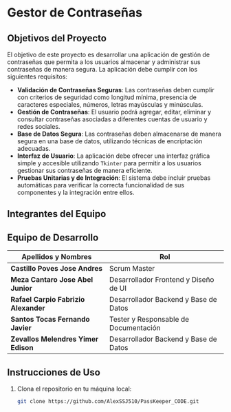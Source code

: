 # Gestor de Contraseñas

## Objetivos del Proyecto

El objetivo de este proyecto es desarrollar una aplicación de gestión de contraseñas que permita a los usuarios almacenar y administrar sus contraseñas de manera segura. La aplicación debe cumplir con los siguientes requisitos:

- **Validación de Contraseñas Seguras**: Las contraseñas deben cumplir con criterios de seguridad como longitud mínima, presencia de caracteres especiales, números, letras mayúsculas y minúsculas.
- **Gestión de Contraseñas**: El usuario podrá agregar, editar, eliminar y consultar contraseñas asociadas a diferentes cuentas de usuario y redes sociales.
- **Base de Datos Segura**: Las contraseñas deben almacenarse de manera segura en una base de datos, utilizando técnicas de encriptación adecuadas.
- **Interfaz de Usuario**: La aplicación debe ofrecer una interfaz gráfica simple y accesible utilizando `Tkinter` para permitir a los usuarios gestionar sus contraseñas de manera eficiente.
- **Pruebas Unitarias y de Integración**: El sistema debe incluir pruebas automáticas para verificar la correcta funcionalidad de sus componentes y la integración entre ellos.

## Integrantes del Equipo
## Equipo de Desarrollo

| Apellidos y Nombres | Rol |
|---------------------|-----|
|**Castillo Poves Jose Andres** | Scrum Master|
|**Meza Cantaro Jose Abel Junior** | Desarrollador Frontend y Diseño de UI|
|**Rafael Carpio Fabrizio Alexander** | Desarrollador Backend y Base de Datos|
|**Santos Tocas Fernando Javier** | Tester y Responsable de Documentación|
|**Zevallos Melendres Yimer Edison** | Desarrollador Backend y Base de Datos|

## Instrucciones de Uso

1. Clona el repositorio en tu máquina local:
   ```bash
   git clone https://github.com/AlexSSJ510/PassKeeper_CODE.git
